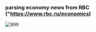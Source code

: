 ### parsing economy news from RBC ("https://www.rbc.ru/economics)

![999](https://user-images.githubusercontent.com/54048747/224270322-399b3081-e8a0-4084-ae32-63c5854e3fde.JPG)

